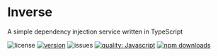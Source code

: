 # Inverse

A simple dependency injection service written in TypeScript

![license](https://img.shields.io/github/license/cmdo-toolkit/inverse)
[![version](https://img.shields.io/npm/v/cmdo-inverse)](https://www.npmjs.org/package/cmdo-inverse)
![issues](https://img.shields.io/github/issues/cmdo-toolkit/inverse)
[![quality: Javascript](https://img.shields.io/lgtm/grade/javascript/github/cmdo-toolkit/inverse)](https://lgtm.com/projects/g/cmdo-toolkit/inverse/context:javascript)
[![npm downloads](https://img.shields.io/npm/dm/cmdo-inverse)](https://www.npmjs.org/package/cmdo-inverse)
